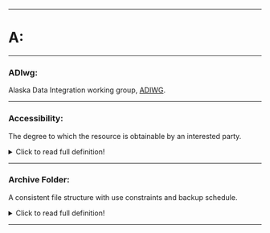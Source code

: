 <!--layout: page
title: "A"
permalink: https://ironrico.github.io/TestGlossary/A -->

___




# **A:** 

___
 

### **ADIwg:** 
Alaska Data Integration working group, [ADIWG](https://www.adiwg.org/).

___
 

### **Accessibility:** 
The degree to which the resource is obtainable by an interested party.
<details>
  <summary>Click to read full definition!</summary>
<p>
The degree to which the resource is obtainable by an interested party. Direct access without constraint would be the most accessible (e.g., resources that may be downloaded without requiring a login), whereas resources that require third-party intervention would be less accessible. [ug] 
</p>
</details>

___


### **Archive Folder:** 
A consistent file structure with use constraints and backup schedule.
<details>
  <summary>Click to read full definition!</summary>
<p>
A consistent file structure with use constraints and backup schedule that houses the definitive record of a project’s data resources. Products in the archive folder are the subject of metadata records and are the versions intended for use and dissemination. Contrast with working folder.
</p>
</details>

___

